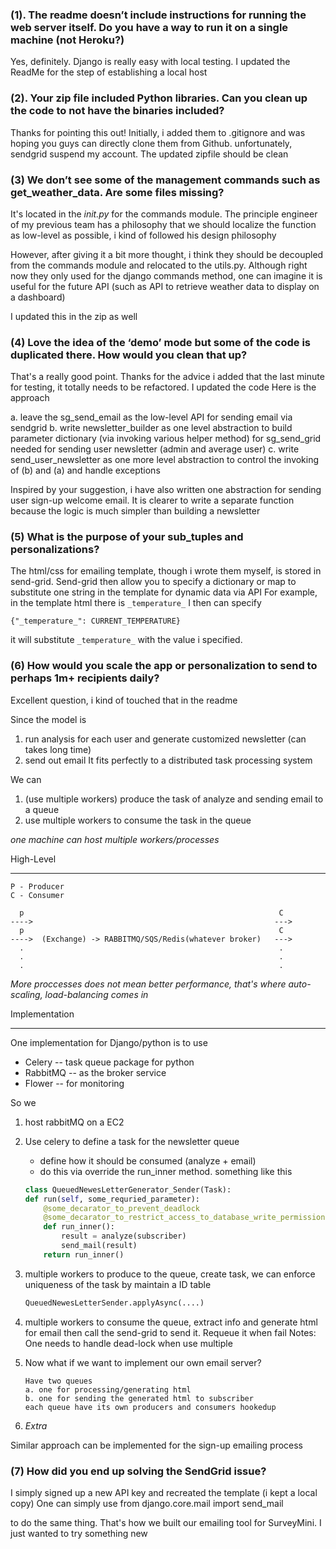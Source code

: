 
### (1). The readme doesn’t include instructions for running the web server itself. Do you have a way to run it on a single machine (not Heroku?)

Yes, definitely. Django is really easy with local testing. I updated the ReadMe for the step of establishing a local host

### (2). Your zip file included Python libraries. Can you clean up the code to not have the binaries included?


Thanks for pointing this out! Initially, i added them to .gitignore and was hoping you guys can directly clone them from Github. unfortunately, sendgrid suspend my account.
The updated zipfile should be clean

### (3) We don’t see some of the management commands such as get_weather_data. Are some files missing?

It's located in the *_init_.py* for the commands module.
The principle engineer of my previous team has a philosophy that we should localize the function
as low-level as possible, i kind of followed his design philosophy

However, after giving it a bit more thought, i think they should be decoupled from the commands module and relocated to the utils.py.
Although right now they only used for the django commands method, one can imagine it is useful
for the future API (such as API to retrieve weather data to display on a dashboard)

I updated this in the zip as well

### (4) Love the idea of the ‘demo’ mode but some of the code is duplicated there. How would you clean that up?

That's a really good point. Thanks for the advice
i added that the last minute for testing, it totally needs to be refactored. I updated the code
Here is the approach

a. leave the sg_send_email as the low-level API for sending email via sendgrid
b. write newsletter_builder as one level abstraction to build parameter dictionary (via invoking various helper method) for sg_send_grid needed for sending user newsletter (admin and average user)
c. write send_user_newsletter as one more level abstraction to control the invoking of (b) and (a)
and handle exceptions


Inspired by your suggestion, i have also written one abstraction for sending user sign-up welcome email. It is clearer to write a separate function because the logic is much simpler than building a newsletter


### (5) What is the purpose of your sub_tuples and personalizations?

The html/css for emailing template, though i wrote them myself, is stored in send-grid.
Send-grid then allow you to specify a dictionary or map to substitute one string in the template for dynamic data via API
For example, in the template html
there is ```_temperature_``` I then can specify
```
{"_temperature_": CURRENT_TEMPERATURE}
```
it will substitute ```_temperature_``` with the value i specified.
### (6) How would you scale the app or personalization to send to perhaps 1m+ recipients daily?
Excellent question, i kind of touched that in the readme

Since the model is
1. run analysis for each user and generate customized newsletter (can takes long time)
2. send out email
It fits perfectly to a distributed task processing system

We can

1. (use multiple workers) produce the task of analyze and sending email to a queue
2. use multiple workers to consume the task in the queue

_one machine can host multiple workers/processes_

High-Level
_____
```
P - Producer
C - Consumer

  p                                                         C
---->                                                      --->
  p                                                         C
---->  (Exchange) -> RABBITMQ/SQS/Redis(whatever broker)   --->
  .                                                         .
  .                                                         .
  .                                                         .
```
_More proccesses does not mean better performance, that's where auto-scaling, load-balancing comes in_

Implementation
________________
One implementation for Django/python is to use
* Celery -- task queue package for python
* RabbitMQ -- as the broker service
* Flower -- for monitoring

So we
1.  host rabbitMQ on a EC2
2.  Use celery to define a task for the newsletter queue
    * define how it should be consumed (analyze + email)
    *  do this via override the run_inner method. something like this

    ```python
    class QueuedNewesLetterGenerator_Sender(Task):
    def run(self, some_requried_parameter):
        @some_decarator_to_prevent_deadlock
        @some_decarator_to_restrict_access_to_database_write_permission
        def run_inner():
            result = analyze(subscriber)
            send_mail(result)
        return run_inner()

    ```
3. multiple workers to produce to the queue, create task, we can enforce uniqueness of the task by maintain a ID table
    ```python
    QueuedNewesLetterSender.applyAsync(....)

    ```
4. multiple workers to consume the queue, extract info and generate html for email then call the send-grid to send it. Requeue it when fail
Notes: One needs to handle dead-lock when use multiple

5. Now what if we want to implement our own email server?
    ```
    Have two queues
    a. one for processing/generating html
    b. one for sending the generated html to subscriber
    each queue have its own producers and consumers hookedup
    ```


6. *Extra*

Similar approach can be implemented for the sign-up emailing process

### (7) How did you end up solving the SendGrid issue?
I simply signed up a new API key and recreated the template (i kept a local copy)
One can simply use
from django.core.mail import send_mail

to do the same thing. That's how we built our emailing tool for SurveyMini. I just wanted
to try something new
